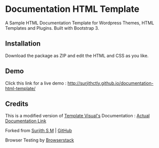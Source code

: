 # Documentation HTML Template
A Sample HTML Documentation Template for Wordpress Themes, HTML Templates and Plugins. Built with Bootstrap 3. 

## Installation
Download the package as ZIP and edit the HTML and CSS as you like.

## Demo
Click this link for a live demo : http://surjithctly.github.io/documentation-html-template/

## Credits
This is a modified version of [Template Visual's](http://themeforest.net/user/templatevisual?ref=surjithctly&utm_source=github_surjithctly_docs) Documentation : [Actual Documentation Link](https://forums.envato.com/t/free-documentation-for-all-envato-authors/39)

Forked from [Surjith S M](https://github.com/surjithctly) | [GitHub](https://github.com/surjithctly/documentation-html-template)

Browser Testing by [Browserstack](https://www.browserstack.com/)
